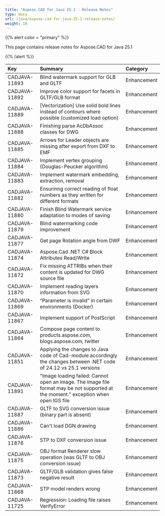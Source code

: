 ```yaml
---
title: "Aspose.CAD for Java 25.1 - Release Notes"
type: docs
url: /java/aspose-cad-for-java-25-1-release-notes/
weight: 10
---
```


{{% alert color = "primary" %}}

This page contains release notes for Aspose.CAD for Java 25.1

{{% /alert %}}


|**Key**|**Summary**|**Category**|
| :- | :- | :- |
| CADJAVA-11893 | Blind watermark support for GLB and GLTF | Enhancement |
| CADJAVA-11892 | Improve color support for facets in GLTF/GLB format | Enhancement |
| CADJAVA-11889 | [Vectorization] Use solid bold lines instead of contours where possible (customized load option) | Enhancement |
| CADJAVA-11888 | Finishing parse AcDbAssoc classes for DWG | Enhancement |
| CADJAVA-11885 | Arrows for Leader objects are missing after export from DXF to EMF | Enhancement |
| CADJAVA-11884 | Implement vertex grouping (Douglas-Peucker algorithm) | Enhancement |
| CADJAVA-11883 | Implement watermark embedding, extraction, removal | Enhancement |
| CADJAVA-11882 | Ensurinng correct reading of float numbers as they written for different formats | Enhancement |
| CADJAVA-11880 | Finish Blind Watermark service adaptation to modes of saving | Enhancement |
| CADJAVA-11879 | Blind watermarking code improvement | Enhancement |
| CADJAVA-11877 | Get page Rotation angle from DWF | Enhancement |
| CADJAVA-11874 | Aspose.Cad .NET C# Block Attributes Read/Write | Enhancement |
| CADJAVA-11872 | Fix missing ATTRIBs when their content is updated for DWG source file  | Enhancement |
| CADJAVA-11870 | Implement reading layers information from SVG | Enhancement |
| CADJAVA-11869 | “Parameter is invalid” in certain environments (Docker) | Enhancement |
| CADJAVA-11867 | Implement support of PostScript | Enhancement |
| CADJAVA-11864 | Compose page content to products.aspose.com, blogs.aspose.com, twitter | Enhancement |
| CADJAVA-11851 | Applying the changes to Java code of Cad-module accordingly the changes between .NET code of 24.12 vs 25.1 versions | Enhancement |
| CADJAVA-11891 | "Image loading failed: Cannot open an image. The image file format may be not supported at the moment." exception when open IGS file | Enhancement |
| CADJAVA-11887 | GLTF to SVG conversion issue (binary part is absent) | Enhancement |
| CADJAVA-11886 | Can't load DGN drawing | Enhancement |
| CADJAVA-11876 | STP to DXF conversion issue | Enhancement |
| CADJAVA-11875 | OBJ format Renderer slow operation (was GLTF to OBJ conversion issue) | Enhancement |
| CADJAVA-11873 | GLTF/GLB validation gives false negative result | Enhancement |
| CADJAVA-11868 | STP model renders wrong | Enhancement |
| CADJAVA-11725 | Regression: Loading file raises VerifyError | Enhancement |

